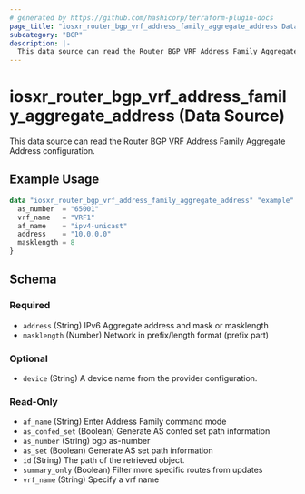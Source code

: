 ```yaml
---
# generated by https://github.com/hashicorp/terraform-plugin-docs
page_title: "iosxr_router_bgp_vrf_address_family_aggregate_address Data Source - terraform-provider-iosxr"
subcategory: "BGP"
description: |-
  This data source can read the Router BGP VRF Address Family Aggregate Address configuration.
---
```


# iosxr_router_bgp_vrf_address_family_aggregate_address (Data Source)

This data source can read the Router BGP VRF Address Family Aggregate Address configuration.

## Example Usage

```terraform
data "iosxr_router_bgp_vrf_address_family_aggregate_address" "example" {
  as_number  = "65001"
  vrf_name   = "VRF1"
  af_name    = "ipv4-unicast"
  address    = "10.0.0.0"
  masklength = 8
}
```

<!-- schema generated by tfplugindocs -->
## Schema

### Required

- `address` (String) IPv6 Aggregate address and mask or masklength
- `masklength` (Number) Network in prefix/length format (prefix part)

### Optional

- `device` (String) A device name from the provider configuration.

### Read-Only

- `af_name` (String) Enter Address Family command mode
- `as_confed_set` (Boolean) Generate AS confed set path information
- `as_number` (String) bgp as-number
- `as_set` (Boolean) Generate AS set path information
- `id` (String) The path of the retrieved object.
- `summary_only` (Boolean) Filter more specific routes from updates
- `vrf_name` (String) Specify a vrf name


